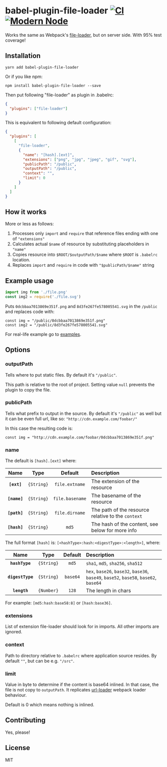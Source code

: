 # babel-plugin-file-loader [![CI](https://img.shields.io/travis/sheerun/babel-plugin-file-loader/master.svg)](https://travis-ci.org/sheerun/babel-plugin-file-loader) [![Modern Node](https://img.shields.io/badge/modern-node-9BB48F.svg)](https://github.com/sheerun/modern-node)

Works the same as Webpack's [file-loader](https://github.com/webpack-contrib/file-loader/), but on server side. With 95% test coverage!

## Installation

```
yarn add babel-plugin-file-loader
```

Or if you like npm:

```
npm install babel-plugin-file-loader --save
```

Then put following "file-loader" as plugin in .babelrc:

```json
{
  "plugins": ["file-loader"]
}
```

This is equivalent to following default configuration:

```json
{
  "plugins": [
    [
      "file-loader",
      {
        "name": "[hash].[ext]",
        "extensions": ["png", "jpg", "jpeg", "gif", "svg"],
        "publicPath": "/public",
        "outputPath": "/public",
        "context": "",
        "limit": 0
      }
    ]
  ]
}
```

## How it works

More or less as follows:

1. Processes only `import` and `require` that reference files ending with one of `"extensions"`
2. Calculates actual `$name` of resource by substituting placeholders in `"name"`
3. Copies resource into `$ROOT/$outputPath/$name` where `$ROOT` is `.babelrc` location.
4. Replaces `import` and `require` in code with `"$publicPath/$name"` string

## Example usage

```js
import img from './file.png'
const img2 = require('./file.svg')
```

Puts `0dcbbaa7013869e351f.png` and `8d3fe267fe578005541.svg` in the `/public` and replaces code with:

```
const img = "/public/0dcbbaa7013869e351f.png"
const img2 = "/public/8d3fe267fe578005541.svg"
```

For real-life example go to [examples](https://github.com/sheerun/babel-plugin-file-loader/tree/master/examples).

## Options

### outputPath

Tells where to put static files. By default it's `"/public"`.

This path is relative to the root of project. Setting value `null` prevents the plugin to copy the file.

### publicPath

Tells what prefix to output in the source. By default it's `"/public"` as well but it can be even full url, like so: `"http://cdn.example.com/foobar/"`

In this case the resulting code is:

```
const img = "http://cdn.example.com/foobar/0dcbbaa7013869e351f.png"
```

### name

The default is `[hash].[ext]` where:

|     Name     |    Type    |     Default     | Description                                        |
| :----------: | :--------: | :-------------: | :------------------------------------------------- |
| **`[ext]`**  | `{String}` | `file.extname`  | The extension of the resource                      |
| **`[name]`** | `{String}` | `file.basename` | The basename of the resource                       |
| **`[path]`** | `{String}` | `file.dirname`  | The path of the resource relative to the `context` |
| **`[hash]`** | `{String}` |      `md5`      | The hash of the content, see below for more info   |

The full format `[hash]` is: `[<hashType>:hash:<digestType>:<length>]`, where:

|       Name       |    Type    | Default  | Description                                                                           |
| :--------------: | :--------: | :------: | :------------------------------------------------------------------------------------ |
|  **`hashType`**  | `{String}` |  `md5`   | `sha1`, `md5`, `sha256`, `sha512`                                                     |
| **`digestType`** | `{String}` | `base64` | `hex`, `base26`, `base32`, `base36`, `base49`, `base52`, `base58`, `base62`, `base64` |
|   **`length`**   | `{Number}` |  `128`   | The length in chars                                                                   |

For example: `[md5:hash:base58:8]` or `[hash:base36]`.

### extensions

List of extension file-loader should look for in imports. All other imports are ignored.

### context

Path to directory relative to `.babelrc` where application source resides. By default `""`, but can be e.g. `"/src"`.

### limit

Value in byte to determine if the content is base64 inlined. In that case, the file is not copy to `outputPath`. It replicates [url-loader](https://github.com/webpack-contrib/url-loader) webpack loader behaviour.

Default is 0 which means nothing is inlined.

## Contributing

Yes, please!

## License

MIT
